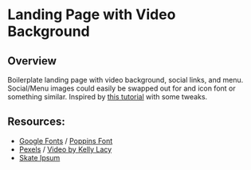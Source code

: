 # Landing Page with Video Background

## Overview
Boilerplate landing page with video background, social links, and menu. Social/Menu images could easily be swapped out for and icon font or something similar. Inspired by [this tutorial](https://www.youtube.com/watch?v=8MgpE2DTTKA) with some tweaks.

## Resources:
- [Google Fonts](https://fonts.google.com/) / [Poppins Font](https://fonts.google.com/specimen/Poppins)
- [Pexels](https://www.pexels.com/) / [Video by Kelly Lacy](https://www.pexels.com/video/a-skateboarder-doing-exhibition-tricks-2853795/)
- [Skate Ipsum](http://skateipsum.com/#ipsum)
